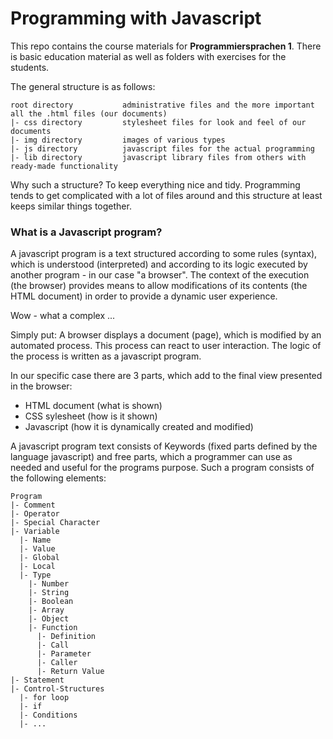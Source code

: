 # Programming with Javascript #

This repo contains the course materials for **Programmiersprachen 1**. There is basic education material as well
as folders with exercises for the students.

The general structure is as follows:

    root directory           administrative files and the more important all the .html files (our documents)
    |- css directory         stylesheet files for look and feel of our documents
    |- img directory         images of various types
    |- js directory          javascript files for the actual programming
    |- lib directory         javascript library files from others with ready-made functionality

Why such a structure? To keep everything nice and tidy. Programming tends to get complicated with a lot of files around
and this structure at least keeps similar things together.   

### What is a Javascript program? ###
A javascript program is a text structured according to some rules (syntax), which is understood
(interpreted) and according to its logic executed by another program - in our case "a browser".
The context of the execution (the browser) provides means to allow modifications of its contents
(the HTML document) in order to provide a dynamic user experience.

Wow - what a complex ...

Simply put: A browser displays a document (page), which is modified by an automated process. This
process can react to user interaction. The logic of the process is written as a javascript program.

In our specific case there are 3 parts, which add to the final view presented in the browser:
 - HTML document (what is shown)
 - CSS sylesheet (how is it shown)
 - Javascript (how it is dynamically created and modified)      

A javascript program text consists of Keywords (fixed parts defined by the language javascript) and
free parts, which a programmer can use as needed and useful for the programs purpose. Such a
program consists of the following elements:

    Program
    |- Comment
    |- Operator
    |- Special Character
    |- Variable
      |- Name
      |- Value
      |- Global
      |- Local
      |- Type
        |- Number
        |- String
        |- Boolean
        |- Array
        |- Object
        |- Function
          |- Definition
          |- Call
          |- Parameter
          |- Caller
          |- Return Value
    |- Statement
    |- Control-Structures
      |- for loop
      |- if
      |- Conditions
      |- ...
